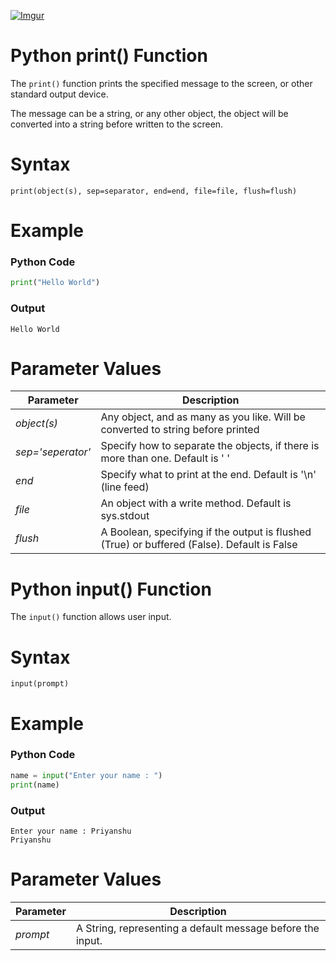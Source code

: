 [![Imgur](https://i.imgur.com/Mz7sx3d.png)](https://replit.com/@priyanshu0913/100-Days-of-Code#Day%2001)

# Python print() Function

The `print()` function prints the specified message to the screen, or other standard output device.

The message can be a string, or any other object, the object will be converted into a string before written to the screen.

# Syntax

```
print(object(s), sep=separator, end=end, file=file, flush=flush)
```

# Example

### Python Code

```python
print("Hello World")
```
### Output

```
Hello World
```

# Parameter Values 

| Parameter   | Description |
| ----------- | ----------- |
| *object(s)* | Any object, and as many as you like. Will be converted to string before printed |
| *sep='seperator'* | Specify how to separate the objects, if there is more than one. Default is ' ' |
| *end* | Specify what to print at the end. Default is '\n' (line feed) |
| *file* | An object with a write method. Default is sys.stdout |
| *flush* | A Boolean, specifying if the output is flushed (True) or buffered (False). Default is False | 



# Python input() Function

The `input()` function allows user input.

# Syntax

```
input(prompt)
```
# Example

### Python Code

```python
name = input("Enter your name : ")
print(name)
```
### Output

```
Enter your name : Priyanshu
Priyanshu
```

# Parameter Values 

| Parameter   | Description |
| ----------- | ----------- |
| *prompt* | A String, representing a default message before the input. |